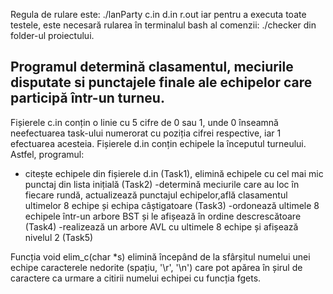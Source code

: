 Regula de rulare este:
./lanParty c.in d.in r.out
iar pentru a executa toate testele, este necesară rularea în terminalul bash al comenzii:
./checker
din folder-ul proiectului.

Programul determină clasamentul, meciurile disputate si punctajele finale ale echipelor care participă într-un turneu.
---
Fișierele c.in conțin o linie cu 5 cifre de 0 sau 1, unde 0 înseamnă neefectuarea task-ului numerorat cu poziția cifrei respective, iar 1 efectuarea acesteia. Fișierele d.in conțin echipele la începutul turneului. Astfel, programul:
- citește echipele din fișierele d.in (Task1), elimină echipele cu cel mai mic punctaj din lista inițială (Task2)
-determină meciurile care au loc în fiecare rundă, actualizează punctajul echipelor,află clasamentul ultimelor 8 echipe și echipa câștigatoare (Task3)
-ordonează ultimele 8 echipele într-un  arbore BST și le afișează în ordine descrescătoare (Task4)
-realizează un arbore AVL cu ultimele 8 echipe și afișează nivelul 2 (Task5)

Funcția void elim_c(char *s) elimină începând de la sfârșitul numelui unei echipe caracterele nedorite (spațiu, '\r', '\n') care pot apărea în șirul de caractere ca urmare a citirii numelui echipei cu funcția fgets.
